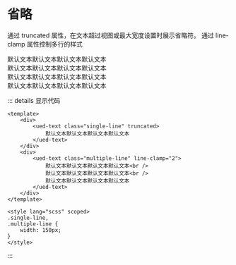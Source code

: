 # 省略

通过 truncated 属性，在文本超过视图或最大宽度设置时展示省略符。
通过 line-clamp 属性控制多行的样式

<div class="text-content text-truncated">
  <div class="text-truncated-default">
    <ued-text class="single-line" truncated>
      默认文本默认文本默认文本默认文本
    </ued-text>
  </div>
  <div class="text-truncated-line-clamp">
    <ued-text class="multiple-line" line-clamp="2">
      默认文本默认文本默认文本默认文本 <br />
      默认文本默认文本默认文本默认文本 <br />
      默认文本默认文本默认文本默认文本
    </ued-text>
  </div>
</div>

<style scoped>
.text-truncated-default > .single-line,
.text-truncated-line-clamp > .multiple-line {
	width: 150px;
}
</style>

::: details 显示代码

```vue
<template>
	<div>
		<ued-text class="single-line" truncated>
			默认文本默认文本默认文本默认文本
		</ued-text>
	</div>
	<div>
		<ued-text class="multiple-line" line-clamp="2">
			默认文本默认文本默认文本默认文本<br />
			默认文本默认文本默认文本默认文本<br />
			默认文本默认文本默认文本默认文本
		</ued-text>
	</div>
</template>

<style lang="scss" scoped>
.single-line,
.multiple-line {
	width: 150px;
}
</style>
```

:::

